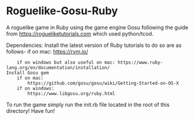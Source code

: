 # Roguelike-Gosu-Ruby
 A roguelike game in Ruby using the game engine Gosu following the guide from https://rogueliketutorials.com which used python/tcod.

 Dependencies: 
    Install the latest version of Ruby
    tutorials to do so are as follows-
        if on mac: https://rvm.io/

        if on windows but also useful on mac: https://www.ruby-lang.org/en/documentation/installation/
    Install Gosu gem
        if on mac: 
            https://github.com/gosu/gosu/wiki/Getting-Started-on-OS-X
        if on windows: 
            https://www.libgosu.org/ruby.html

To run the game simply run the init.rb file located in the root of this directory! Have fun!
